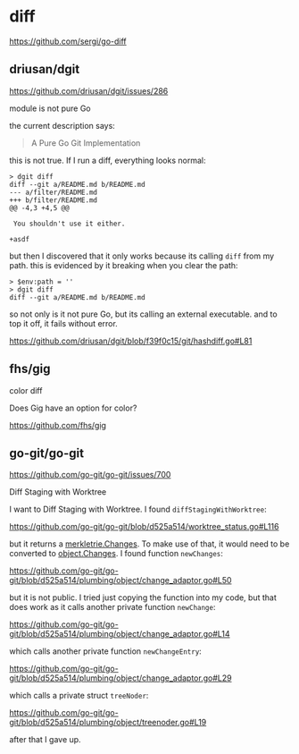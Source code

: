 # diff

https://github.com/sergi/go-diff

## driusan/dgit

https://github.com/driusan/dgit/issues/286

module is not pure Go

the current description says:

> A Pure Go Git Implementation 

this is not true. If I run a diff, everything looks normal:

~~~
> dgit diff
diff --git a/README.md b/README.md
--- a/filter/README.md
+++ b/filter/README.md
@@ -4,3 +4,5 @@

 You shouldn't use it either.

+asdf
~~~

but then I discovered that it only works because its calling `diff` from my
path. this is evidenced by it breaking when you clear the path:

~~~
> $env:path = ''
> dgit diff
diff --git a/README.md b/README.md
~~~

so not only is it not pure Go, but its calling an external executable. and to
top it off, it fails without error.

https://github.com/driusan/dgit/blob/f39f0c15/git/hashdiff.go#L81

## fhs/gig

color diff

Does Gig have an option for color?

https://github.com/fhs/gig

## go-git/go-git

https://github.com/go-git/go-git/issues/700

Diff Staging with Worktree

I want to Diff Staging with Worktree. I found `diffStagingWithWorktree`:

<https://github.com/go-git/go-git/blob/d525a514/worktree_status.go#L116>

but it returns a [merkletrie.Changes][1]. To make use of that, it would need to
be converted to [object.Changes][2]. I found function `newChanges`:

<https://github.com/go-git/go-git/blob/d525a514/plumbing/object/change_adaptor.go#L50>

but it is not public. I tried just copying the function into my code, but that
does work as it calls another private function `newChange`:

<https://github.com/go-git/go-git/blob/d525a514/plumbing/object/change_adaptor.go#L14>

which calls another private function `newChangeEntry`:

<https://github.com/go-git/go-git/blob/d525a514/plumbing/object/change_adaptor.go#L29>

which calls a private struct `treeNoder`:

https://github.com/go-git/go-git/blob/d525a514/plumbing/object/treenoder.go#L19

after that I gave up.

[1]://pkg.go.dev/github.com/go-git/go-git/v5/utils/merkletrie#Changes
[2]://pkg.go.dev/github.com/go-git/go-git/v5/plumbing/object#Changes
